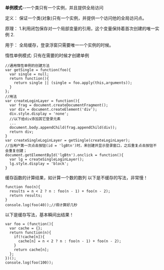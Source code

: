**单例模式**--一个类只有一个实例，并且提供全局访问

定义：
保证一个类(对象)只有一个实例，并提供一个访问他的全局访问点。

原理：
1.利用闭包保存对一个局部变量的引用，这个变量保持着首次创建的唯一实例
2.

用于：
全局缓存，登录浮窗只需要唯一一个实例的时候。

惰性单例模式:
只有在需要的时候才创建单例

```
//通用惰性单例的创建方法
var getSingle = function(foo){
  var single = null;
  return function(){
    return single || (single = foo.apply(this,arguments));
  }
};
//用法
var createLoginLayer = function(){
  var frag = document.createDocumentFragment();
  var div = document.createElement('div');
  div.style.display = 'none';
  //以下给div添加其它登录元素
  ...
  document.body.appendChild(frag.appendChild(div));
  return div;
}
var createSingleLoginLayer = getSingle(createLoginLayer);
//当用户第一次点击按钮(id = 'lgBtn')时，来创建并显示登录窗口，之后重复点击按钮不会重复创建；
document.getElementById('lgBtn').onclick = function(){
  var lg = createSingleLoginLayer();
  lg.style.display = 'block';
}
```

缓存函数的计算结果，如计算一个数的数列
以下是不缓存的写法，非常慢！
```
function foo(n){
  results = n < 2 ? n : foo(n - 1) + foo(n - 2);
  return results;
}
console.log(foo(40));//得计算好几秒
```
以下是缓存写法，基本瞬间出结果！
```
var foo = (function(){
  var cache = {};
  return function(n){
    if(!cache[n]){
      cache[n] = n < 2 ? n : foo(n - 1) + foo(n - 2);
    }
    return cache[n];
  };
})();
console.log(foo(100));
```
